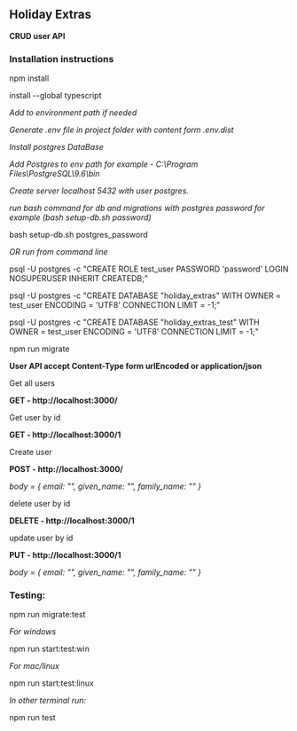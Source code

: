 ## Holiday Extras
**CRUD user API**

### Installation instructions
npm install

install --global typescript

*Add to environment path if needed*

*Generate .env file in project folder with content form .env.dist*

*Install postgres DataBase*

*Add Postgres to env path for example - C:\Program Files\PostgreSQL\9.6\bin*

*Create server localhost 5432 with user postgres.*

*run bash command for db and migrations with postgres password for example (bash setup-db.sh password)*

bash setup-db.sh postgres_password

*OR run from command line*

psql -U postgres -c "CREATE ROLE test_user PASSWORD 'password' LOGIN NOSUPERUSER INHERIT CREATEDB;"

psql -U postgres -c "CREATE DATABASE \"holiday_extras\" WITH OWNER = test_user ENCODING = 'UTF8' CONNECTION LIMIT = -1;"

psql -U postgres -c "CREATE DATABASE \"holiday_extras_test\" WITH OWNER = test_user ENCODING = 'UTF8' CONNECTION LIMIT = -1;"

npm run migrate

**User API accept Content-Type form urlEncoded or application/json**

Get all users

**GET - http://localhost:3000/**

Get user by id

**GET - http://localhost:3000/1**

Create user

**POST - http://localhost:3000/**

*body = { email: "", given_name: "", family_name: "" }*

delete user by id

**DELETE - http://localhost:3000/1**

update user by id

**PUT - http://localhost:3000/1**

*body = { email: "", given_name: "", family_name: "" }*

### Testing:

npm run migrate:test

*For windows*

npm run start:test:win

*For mac/linux*

npm run start:test:linux

*In other terminal run:*

npm run test